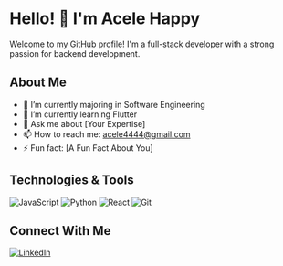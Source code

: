 # Hello! 👋 I'm Acele Happy

Welcome to my GitHub profile! I'm a full-stack developer with a strong passion for backend development.

## About Me
- 🔭 I’m currently majoring in Software Engineering
- 🌱 I’m currently learning Flutter
- 💬 Ask me about [Your Expertise]
- 📫 How to reach me: acele4444@gmail.com
- ⚡ Fun fact: [A Fun Fact About You]

## Technologies & Tools
![JavaScript](https://img.shields.io/badge/-JavaScript-F7DF1E?logo=javascript&logoColor=black)
![Python](https://img.shields.io/badge/-Python-3776AB?logo=python&logoColor=white)
![React](https://img.shields.io/badge/-React-61DAFB?logo=react&logoColor=black)
![Git](https://img.shields.io/badge/-Git-F05032?logo=git&logoColor=white)

## Connect With Me
[![LinkedIn](https://img.shields.io/badge/LinkedIn-blue?logo=linkedin)](linkedin.com/in/acele-happy-b9a7411b5/)

